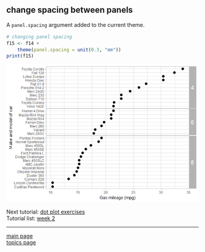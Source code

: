 
change spacing between panels
-----------------------------

A `panel.spacing` argument added to the current theme.

``` r
# changing panel spacing
f15 <- f14 +
    theme(panel.spacing = unit(0.3, "mm"))
print(f15)
```

![](tut-07-images/11-unnamed-chunk-3-1.png)

Next tutorial: [dot plot exercises](tut-0712_dotplot-exercises.md)<br> Tutorial list: [week 2](week-02_assignments.md)

------------------------------------------------------------------------

[main page](../README.md)<br> [topics page](../README-by-topic.md)
